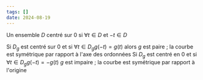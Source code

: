 ```yaml
---
tags: []
date: 2024-08-19
---
```

Un ensemble $D$ centré sur $0$ si $\forall t \in D$ et $-t\in D$

Si $D_g$ est centré sur $0$ et si $\forall t \in D_g g(-t)=g(t)$ alors $g$ est paire ; la courbe est symétrique par rapport à l'axe des ordonnées
Si $D_g$ est centré en 0 et si $\forall t \in D_g g(-t)=-g(t)$ $g$ est impaire ; la courbe est symétrique par rapport à l'origine